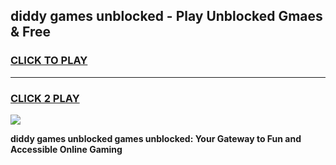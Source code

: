 
## diddy games unblocked - Play Unblocked Gmaes & Free
<h3>
<a href="https://news.freeplayer.one?title=diddy_games_unblocked&ref=23F">CLICK TO PLAY</a></h3>
<hr>

<h3>
<a href="https://news.freeplayer.one?title=diddy_games_unblocked&ref=23F">CLICK 2 PLAY</a>
  
</h3>

<a href="https://news.freeplayer.one?title=diddy_games_unblocked&ref=23F/"><img src="https://clearcache.store/games.png"></a>


**diddy games unblocked games unblocked: Your Gateway to Fun and Accessible Online Gaming**
